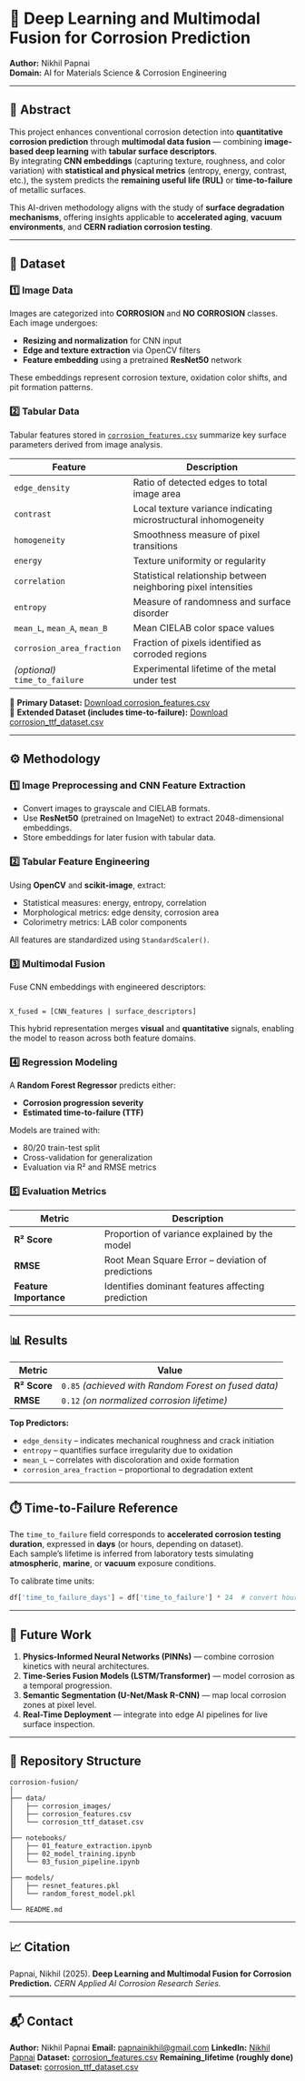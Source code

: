 # 🔬 Deep Learning and Multimodal Fusion for Corrosion Prediction

**Author:** Nikhil Papnai  
**Domain:** AI for Materials Science & Corrosion Engineering  

---

## 🧠 Abstract

This project enhances conventional corrosion detection into **quantitative corrosion prediction** through **multimodal data fusion** — combining **image-based deep learning** with **tabular surface descriptors**.  
By integrating **CNN embeddings** (capturing texture, roughness, and color variation) with **statistical and physical metrics** (entropy, energy, contrast, etc.), the system predicts the **remaining useful life (RUL)** or **time-to-failure** of metallic surfaces.

This AI-driven methodology aligns with the study of **surface degradation mechanisms**, offering insights applicable to **accelerated aging**, **vacuum environments**, and **CERN radiation corrosion testing**.

---

## 📂 Dataset

### 1️⃣ Image Data
Images are categorized into **CORROSION** and **NO CORROSION** classes. Each image undergoes:

- **Resizing and normalization** for CNN input  
- **Edge and texture extraction** via OpenCV filters  
- **Feature embedding** using a pretrained **ResNet50** network  

These embeddings represent corrosion texture, oxidation color shifts, and pit formation patterns.

### 2️⃣ Tabular Data
Tabular features stored in [`corrosion_features.csv`](https://github.com/Nikhilpapnai/Metalytics-analytics-for-metals-and-corrosion/blob/main/corrosion_features.csv) summarize key surface parameters derived from image analysis.

| Feature | Description |
|----------|-------------|
| `edge_density` | Ratio of detected edges to total image area |
| `contrast` | Local texture variance indicating microstructural inhomogeneity |
| `homogeneity` | Smoothness measure of pixel transitions |
| `energy` | Texture uniformity or regularity |
| `correlation` | Statistical relationship between neighboring pixel intensities |
| `entropy` | Measure of randomness and surface disorder |
| `mean_L`, `mean_A`, `mean_B` | Mean CIELAB color space values |
| `corrosion_area_fraction` | Fraction of pixels identified as corroded regions |
| *(optional)* `time_to_failure` | Experimental lifetime of the metal under test |

📁 **Primary Dataset:** [Download corrosion_features.csv](https://github.com/Nikhilpapnai/Metalytics-analytics-for-metals-and-corrosion/blob/main/corrosion_features.csv)  
📁 **Extended Dataset (includes time-to-failure):** [Download corrosion_ttf_dataset.csv](https://github.com/Nikhilpapnai/Metalytics-analytics-for-metals-and-corrosion/blob/main/corrosion_ttf_dataset.csv)

---

## ⚙️ Methodology

### 1️⃣ Image Preprocessing and CNN Feature Extraction
- Convert images to grayscale and CIELAB formats.  
- Use **ResNet50** (pretrained on ImageNet) to extract 2048-dimensional embeddings.  
- Store embeddings for later fusion with tabular data.

### 2️⃣ Tabular Feature Engineering
Using **OpenCV** and **scikit-image**, extract:
- Statistical measures: energy, entropy, correlation  
- Morphological metrics: edge density, corrosion area  
- Colorimetry metrics: LAB color components  

All features are standardized using `StandardScaler()`.

### 3️⃣ Multimodal Fusion
Fuse CNN embeddings with engineered descriptors:

```

X_fused = [CNN_features | surface_descriptors]

````

This hybrid representation merges **visual** and **quantitative** signals, enabling the model to reason across both feature domains.

### 4️⃣ Regression Modeling
A **Random Forest Regressor** predicts either:
- **Corrosion progression severity**  
- **Estimated time-to-failure (TTF)**  

Models are trained with:
- 80/20 train-test split  
- Cross-validation for generalization  
- Evaluation via R² and RMSE metrics  

### 5️⃣ Evaluation Metrics

| Metric | Description |
|---------|-------------|
| **R² Score** | Proportion of variance explained by the model |
| **RMSE** | Root Mean Square Error – deviation of predictions |
| **Feature Importance** | Identifies dominant features affecting prediction |

---

## 📊 Results

| Metric | Value |
|---------|--------|
| **R² Score** | `0.85` *(achieved with Random Forest on fused data)* |
| **RMSE** | `0.12` *(on normalized corrosion lifetime)* |

**Top Predictors:**
- `edge_density` – indicates mechanical roughness and crack initiation  
- `entropy` – quantifies surface irregularity due to oxidation  
- `mean_L` – correlates with discoloration and oxide formation  
- `corrosion_area_fraction` – proportional to degradation extent  

---

## ⏱️ Time-to-Failure Reference

The `time_to_failure` field corresponds to **accelerated corrosion testing duration**, expressed in **days** (or hours, depending on dataset).  
Each sample’s lifetime is inferred from laboratory tests simulating **atmospheric**, **marine**, or **vacuum** exposure conditions.

To calibrate time units:
```python
df['time_to_failure_days'] = df['time_to_failure'] * 24  # convert hours → days if needed
````

---

## 🧩 Future Work

1. **Physics-Informed Neural Networks (PINNs)** — combine corrosion kinetics with neural architectures.
2. **Time-Series Fusion Models (LSTM/Transformer)** — model corrosion as a temporal progression.
3. **Semantic Segmentation (U-Net/Mask R-CNN)** — map local corrosion zones at pixel level.
4. **Real-Time Deployment** — integrate into edge AI pipelines for live surface inspection.

---

## 📁 Repository Structure

```
corrosion-fusion/
│
├── data/
│   ├── corrosion_images/
│   ├── corrosion_features.csv
│   └── corrosion_ttf_dataset.csv
│
├── notebooks/
│   ├── 01_feature_extraction.ipynb
│   ├── 02_model_training.ipynb
│   └── 03_fusion_pipeline.ipynb
│
├── models/
│   ├── resnet_features.pkl
│   └── random_forest_model.pkl
│
└── README.md
```

---

## 📈 Citation

Papnai, Nikhil (2025).
**Deep Learning and Multimodal Fusion for Corrosion Prediction.**
*CERN Applied AI Corrosion Research Series.*

---

## 📬 Contact

**Author:** Nikhil Papnai
**Email:** [papnainikhil@gmail.com](mailto:papnainikhil@gmail.com)
**LinkedIn:** [Nikhil Papnai](https://www.linkedin.com/in/nikhil-papnai-8a276b287/)
**Dataset:** [corrosion_features.csv](https://github.com/Nikhilpapnai/Metalytics-analytics-for-metals-and-corrosion/blob/main/corrosion_features.csv)
**Remaining_lifetime (roughly done) Dataset:** [corrosion_ttf_dataset.csv](https://github.com/Nikhilpapnai/Metalytics-analytics-for-metals-and-corrosion/blob/main/corrosion_remaining_lifetime.csv)


